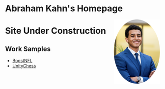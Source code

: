 

# Abraham Kahn's Homepage 

<img align="right" width="150" src="images/headshot.png">

# Site Under Construction

## Work Samples
- [BoostNFL](work_samples/boostnfl.md)
- [UnityChess](work_samples/chess.md)